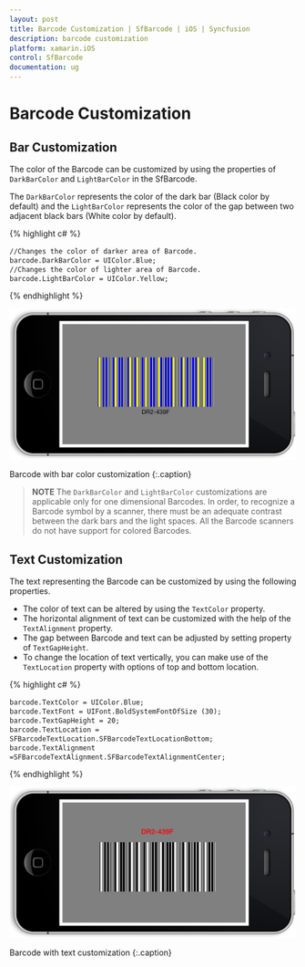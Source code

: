 ```yaml
---
layout: post
title: Barcode Customization | SfBarcode | iOS | Syncfusion
description: barcode customization
platform: xamarin.iOS
control: SfBarcode
documentation: ug
---
```


# Barcode Customization

## Bar Customization

The color of the Barcode can be customized by using the properties of `DarkBarColor` and `LightBarColor` in the SfBarcode. 

The `DarkBarColor` represents the color of the dark bar (Black color by default) and the `LightBarColor` represents the color of the gap between two adjacent black bars (White color by default).


{% highlight c# %}

    //Changes the color of darker area of Barcode.
    barcode.DarkBarColor = UIColor.Blue;
    //Changes the color of lighter area of Barcode.
    barcode.LightBarColor = UIColor.Yellow;

{% endhighlight %}

![](Barcode-Customization_images/Barcode-Customization_img1.png)     
 
Barcode with bar color customization
{:.caption}


>**NOTE** The `DarkBarColor` and `LightBarColor` customizations are applicable only for one dimensional Barcodes. In order, to recognize a Barcode symbol by a scanner, there must be an adequate contrast between the dark bars and the light spaces. All the Barcode scanners do not have support for colored Barcodes.

## Text Customization

The text representing the Barcode can be customized by using the following properties.

* The color of text can be altered by using the `TextColor` property.
* The horizontal alignment of text can be customized with the help of the `TextAlignment` property.
* The gap between Barcode and text can be adjusted by setting property of `TextGapHeight`.
* To change the location of text vertically, you can make use of the `TextLocation` property with options of top and bottom location.

{% highlight c# %}

    barcode.TextColor = UIColor.Blue;
    barcode.TextFont = UIFont.BoldSystemFontOfSize (30);
    barcode.TextGapHeight = 20;
    barcode.TextLocation = SFBarcodeTextLocation.SFBarcodeTextLocationBottom;
    barcode.TextAlignment =SFBarcodeTextAlignment.SFBarcodeTextAlignmentCenter;

{% endhighlight %}

![](Barcode-Customization_images/Barcode-Customization_img3.png)     

Barcode with text customization
{:.caption}
